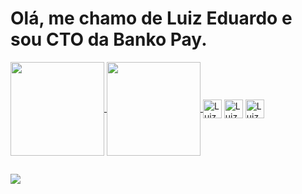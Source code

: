 <h1>
  Olá, me chamo de Luiz Eduardo e sou CTO da Banko Pay.
</h1>

<a href="https://github.com/edusurf10">
  <img height="150em" align="center" src="https://github-readme-stats.vercel.app/api?username=edusurf10&count_private=true&theme=dracula&show_icons=true&locale=pt-BR&include_all_commits=true" />
</a>
<a href="https://github.com/edusurf10">
  <img height="150em" align="center" src="https://github-readme-stats.vercel.app/api/top-langs/?username=edusurf10&layout=compact&theme=dracula&locale=pt-BR&langs_count=16" />
</a>

<div style="display: inline-block;"><br>
  <img align="center" height="30" width="30" alt="Luiz_Ruby" src="https://cdn.jsdelivr.net/gh/devicons/devicon/icons/ruby/ruby-original.svg" />
  <img align="center" height="30" width="30" alt="Luiz_React" src="https://cdn.jsdelivr.net/gh/devicons/devicon/icons/react/react-original.svg" />
  <img align="center" height="30" width="30" alt="Luiz_PostgreSQL" src="https://cdn.jsdelivr.net/gh/devicons/devicon/icons/postgresql/postgresql-original.svg" />
</div>

##

<div>
  <a href="https://www.instagram.com/luiz.eduardo.duh/" target="_blank" >
    <img src="https://img.shields.io/badge/Instagram-E4405F?style=for-the-badge&logo=instagram&logoColor=white" >
  </a>
</div>

